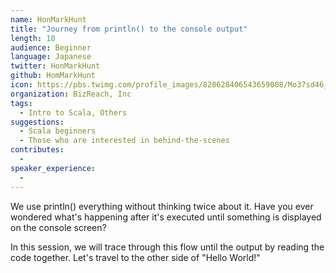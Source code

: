 ```yaml
---
name: HonMarkHunt
title: "Journey from println() to the console output"
length: 10
audience: Beginner
language: Japanese
twitter: HonMarkHunt
github: HomMarkHunt
icon: https://pbs.twimg.com/profile_images/828628406543659008/Mo37sd46_400x400.jpg
organization: BizReach, Inc
tags:
  - Intro to Scala, Others
suggestions:
  - Scala beginners
  - Those who are interested in behind-the-scenes
contributes:
  - 
speaker_experience:
  - 
---
```

We use println() everything without thinking twice about it. Have you ever wondered what's happening after it's executed until something is displayed on the console screen?

In this session, we will trace through this flow until the output by reading the code together.
Let's travel to the other side of "Hello World!"

